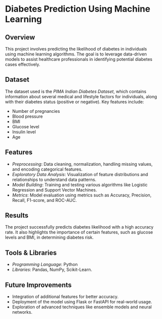 # Diabetes Prediction Using Machine Learning

## Overview
This project involves predicting the likelihood of diabetes in individuals using machine learning algorithms. The goal is to leverage data-driven models to assist healthcare professionals in identifying potential diabetes cases effectively.

## Dataset
The dataset used is the *PIMA Indian Diabetes Dataset*, which contains information about several medical and lifestyle factors for individuals, along with their diabetes status (positive or negative). Key features include:
- Number of pregnancies
- Blood pressure
- BMI
- Glucose level
- Insulin level
- Age

## Features
- *Preprocessing*: Data cleaning, normalization, handling missing values, and encoding categorical features.
- *Exploratory Data Analysis*: Visualization of feature distributions and relationships to understand data patterns.
- *Model Building*: Training and testing various algorithms like Logistic Regression and Support Vector Machines.
- *Metrics*: Model evaluation using metrics such as Accuracy, Precision, Recall, F1-score, and ROC-AUC.

## Results
The project successfully predicts diabetes likelihood with a high accuracy rate. It also highlights the importance of certain features, such as glucose levels and BMI, in determining diabetes risk.

## Tools & Libraries
- *Programming Language*: Python
- *Libraries*: Pandas, NumPy, Scikit-Learn.

## Future Improvements
- Integration of additional features for better accuracy.
- Deployment of the model using Flask or FastAPI for real-world usage.
- Exploration of advanced techniques like ensemble models and neural networks.
